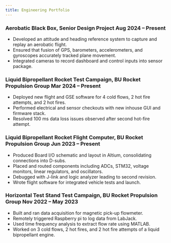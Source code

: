 ```yaml
---
title: Engineering Portfolio
---
```


### Aerobatic Black Box, Senior Design Project Aug 2024 – Present
- Developed an attitude and heading reference system to capture and replay an aerobatic flight.
- Ensured that fusion of GPS, barometers, accelerometers, and gyroscopes accurately tracked plane movement.
- Integrated cameras to record dashboard and control inputs into sensor package.
### Liquid Bipropellant Rocket Test Campaign, BU Rocket Propulsion Group Mar 2024 – Present
-  Deployed new flight and GSE software for 4 cold flows, 2 hot fire attempts, and 2 hot fires.
- Performed electrical and sensor checkouts with new inhouse GUI and firmware stack.
- Resolved 100 ms data loss issues observed after second hot-fire attempt.
### Liquid Bipropellant Rocket Flight Computer, BU Rocket Propulsion Group Jun 2023 – Present
- Produced Board I/O schematic and layout in Altium, consolidating connections into D-subs.
- Placed and routed components including ADCs, STM32, voltage monitors, linear regulators, and oscillators.
- Debugged with J-link and logic analyzer leading to second revision.
- Wrote flight software for integrated vehicle tests and launch.
### Horizontal Test Stand Test Campaign, BU Rocket Propulsion Group Nov 2022 – May 2023
- Built and ran data acquisition for magnetic pick-up flowmeter.
- Remotely triggered Raspberry pi to log data from LabJack.
- Used time frequency analysis to extract flow rate using MATLAB.
- Worked on 3 cold flows, 2 hot fires, and 2 hot fire attempts of a liquid bipropellant engine.
